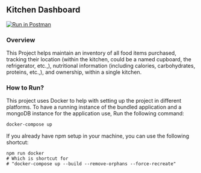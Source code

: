 ## Kitchen Dashboard

[![Run in Postman](https://run.pstmn.io/button.svg)](https://app.getpostman.com/run-collection/10378707-ef3ccd1d-f201-491e-b7ab-2bacb5f3d5df?action=collection%2Ffork&collection-url=entityId%3D10378707-ef3ccd1d-f201-491e-b7ab-2bacb5f3d5df%26entityType%3Dcollection%26workspaceId%3De9f2300d-a2fd-4e7b-9584-808f0c0f7bae)

### Overview

This Project helps maintain an inventory of all food items purchased, tracking their location (within the kitchen, could
be a named cupboard, the refrigerator, etc.,), nutritional information (including calories, carbohydrates, proteins,
etc.,), and ownership, within a single kitchen.

### How to Run?

This project uses Docker to help with setting up the project in different platforms. To have a running instance of the bundled application and a mongoDB instance for the application use, Run the following command:
 
 ```bash
 docker-compose up
 ```
 
 If you already have npm setup in your machine, you can use the following shortcut:
  ```npm
npm run docker
# Which is shortcut for
# "docker-compose up --build --remove-orphans --force-recreate"
 ```
